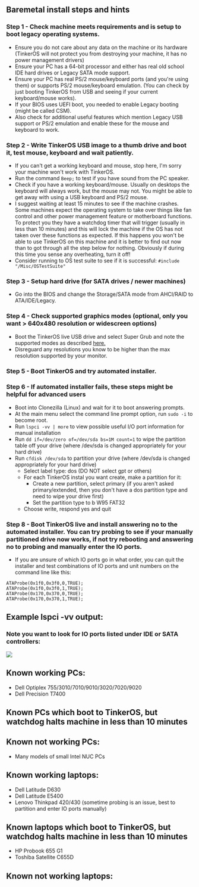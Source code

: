 ## Baremetal install steps and hints

### Step 1 - Check machine meets requirements and is setup to boot legacy operating systems.
- Ensure you do not care about any data on the machine or its hardware (TinkerOS will not protect you from destroying your machine, it has no power management drivers)
- Ensure your PC has a 64-bit processor and either has real old school IDE hard drives or Legacy SATA mode support.
- Ensure your PC has real PS/2 mouse/keyboard ports (and you're using them) or supports PS/2 mouse/keyboard emulation.  (You can check by just booting TinkerOS from USB and seeing if your current keyboard/mouse works).
- If your BIOS uses UEFI boot, you needed to enable Legacy booting (might be called CSM).
- Also check for additional useful features which mention Legacy USB support or PS/2 emulation and enable these for the mouse and keyboard to work.

### Step 2 - Write TinkerOS USB image to a thumb drive and boot it, test mouse, keyboard and wait patiently.
- If you can't get a working keyboard and mouse, stop here, I'm sorry your machine won't work with TinkerOS.
- Run the command ```Beep;``` to test if you have sound from the PC speaker.
- Check if you have a working keyboard/mouse.  Usually on desktops the keyboard will always work, but the mouse may not. You might be able to get away with using a USB keyboard and PS/2 mouse.
- I suggest waiting at least 15 minutes to see if the machine crashes.  Some machines expect the operating system to take over things like fan control and other power management feature or motherboard functions.  To protect you they have a watchdog timer that will trigger (usually in less than 10 minutes) and this will lock the machine if the OS has not taken over these functions as expected.  If this happens you won't be able to use TinkerOS on this machine and it is better to find out now than to got through all the step below for nothing.  Obviously if during this time you sense any overheating, turn it off!
- Consider running to OS test suite to see if it is successful:  ```#include "/Misc/OSTestSuite"```

### Step 3 - Setup hard drive (for SATA drives / newer machines)
- Go into the BIOS and change the Storage/SATA mode from AHCI/RAID to ATA/IDE/Legacy.

### Step 4 - Check supported graphics modes (optional, only you want > 640x480 resolution or widescreen options)
 - Boot the TinkerOS live USB drive and select Super Grub and note the supported modes as described <a href="./USBBoot/GraphicsModes.md">here.</a>
 - Disreguard any resolutions you know to be higher than the max resolution supported by your monitor.

### Step 5 - Boot TinkerOS and try automated installer.

### Step 6 - If automated installer fails, these steps might be helpful for advanced users
 - Boot into Clonezilla (Linux) and wait for it to boot answering prompts.
 - At the main menu select the command line prompt option, run ```sudo -i``` to become root.
 - Run ```lspci -vv | more``` to view possible useful I/O port information for manual installation
 - Run ```dd if=/dev/zero of=/dev/sda bs=1M count=1``` to wipe the partition table off your drive (where /dev/sda is changed appropriately for your hard drive)
 - Run ```cfdisk /dev/sda``` to partition your drive (where /dev/sda is changed appropriately for your hard drive)
   - Select label type: dos  (DO NOT select gpt or others)
   - For each TinkerOS instal you want create, make a partition for it:
     - Create a new partition, select primary (if you aren't asked primary/extended, then you don't have a dos partition type and need to wipe your drive first)
     - Set the partition type to b W95 FAT32
   - Choose write, respond yes and quit


### Step 8 - Boot TinkerOS live and install answering no to the automated installer.  You can try probing to see if your manually partitioned drive now works, if not try rebooting and answering no to probing and manually enter the IO ports.
  - If you are unsure of which IO ports go in what order, you can quit the installer and test combinations of IO ports and unit numbers on the command line like this:
  ```
ATAProbe(0x1f0,0x3f0,0,TRUE);
ATAProbe(0x1f0,0x3f0,1,TRUE);
ATAProbe(0x170,0x370,0,TRUE);
ATAProbe(0x170,0x370,1,TRUE);
```

## Example lspci -vv output:
### Note you want to look for IO ports listed under IDE or SATA controllers:
<img src="https://github.com/tinkeros/TinkerOS/raw/tinkeros-update-docs/USBBoot/lspci.png">

## Known working PCs:
 - Dell Optiplex 755/3010/7010/9010/3020/7020/9020
 - Dell Precision T7400
## Known PCs which boot to TinkerOS, but watchdog halts machine in less than 10 minutes
## Known not working PCs:
 - Many models of small Intel NUC PCs

## Known working laptops:
 - Dell Latitude D630
 - Dell Latitude E5400
 - Lenovo Thinkpad 420/430 (sometime probing is an issue, best to partition and enter IO ports manually)
## Known laptops which boot to TinkerOS, but watchdog halts machine in less than 10 minutes
 - HP Probook 655 G1
 - Toshiba Satellite C655D
## Known not working laptops:
 
